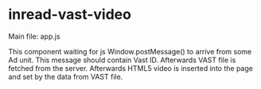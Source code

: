 # inread-vast-video

Main file: app.js

This component waiting for js Window.postMessage() to arrive from some Ad unit. This message should contain Vast ID. Afterwards VAST file is fetched from the server. Afterwards HTML5 video is inserted into the page and set by the data from VAST file.
